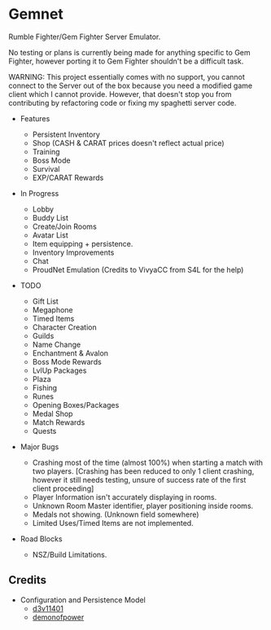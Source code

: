 # Gemnet
Rumble Fighter/Gem Fighter Server Emulator.

No testing or plans is currently being made for anything specific to Gem Fighter, however porting it to Gem Fighter shouldn't be a difficult task.

WARNING: This project essentially comes with no support, you cannot connect to the Server out of the box because you need a modified game client which I cannot provide. However, that doesn't stop you from contributing by refactoring code or fixing my spaghetti server code.

- Features
    * Persistent Inventory
    * Shop (CASH & CARAT prices doesn't reflect actual price)
    * Training
    * Boss Mode
    * Survival
    * EXP/CARAT Rewards

- In Progress
    * Lobby
    * Buddy List
    * Create/Join Rooms
    * Avatar List
    * Item equipping + persistence.
    * Inventory Improvements
    * Chat
    * ProudNet Emulation (Credits to VivyaCC from S4L for the help)
   
- TODO
    * Gift List
    * Megaphone
    * Timed Items
    * Character Creation
    * Guilds
    * Name Change
    * Enchantment & Avalon
    * Boss Mode Rewards
    * LvlUp Packages
    * Plaza
    * Fishing
    * Runes
    * Opening Boxes/Packages
    * Medal Shop
    * Match Rewards
    * Quests
      
- Major Bugs
    * Crashing most of the time (almost 100%) when starting a match with two players. [Crashing has been reduced to only 1 client crashing, however it still needs testing, unsure of success rate of the first client proceeding]
    * Player Information isn't accurately displaying in rooms.
    * Unknown Room Master identifier, player positioning inside rooms.
    * Medals not showing. (Unknown field somewhere)
    * Limited Uses/Timed Items are not implemented. 

- Road Blocks
   * NSZ/Build Limitations.


## Credits
  - Configuration and Persistence Model
    * [d3v11401](https://github.com/d3v1l401)
    * [demonofpower](https://github.com/demonofpower)
